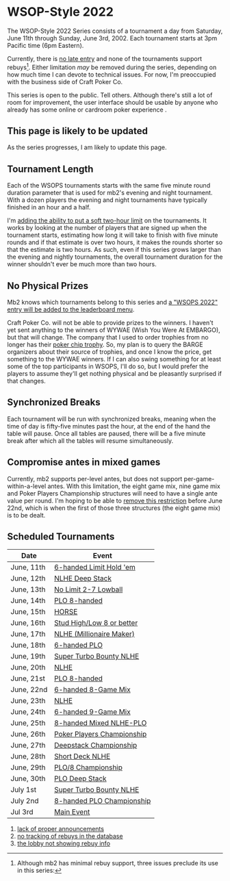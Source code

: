 # WSOP-Style 2022

The WSOP-Style 2022 Series consists of a tournament a day from
Saturday, June 11th through Sunday, June 3rd, 2002.  Each tournament starts
at 3pm Pacific time (6pm Eastern).

Currently, there is [no late
entry](https://github.com/ctm/mb2-doc/issues/183) and none of the
tournaments support rebuys[^1]. Either limitation _may_ be removed
during the series, depending on how much time I can devote to
technical issues.  For now, I'm preoccupied with the business side
of Craft Poker Co.

This series is open to the public.  Tell others.  Although there's
still a lot of room for improvement, the user interface should be
usable by anyone who already has some online or cardroom poker
experience .

## This page is likely to be updated

As the series progresses, I am likely to update this page.

## Tournament Length

Each of the WSOPS tournaments starts with the same five minute round
duration parameter that is used for mb2's evening and night
tournament.  With a dozen players the evening and night tournaments
have typically finished in an hour and a half.

I'm [adding the ability to put a soft two-hour
limit](https://github.com/ctm/mb2-doc/issues/969) on the tournaments.
It works by looking at the number of players that are signed up when
the tournament starts, estimating how long it will take to finish with
five minute rounds and if that estimate is over two hours, it makes
the rounds shorter so that the estimate is two hours.  As such, even
if this series grows larger than the evening and nightly tournaments,
the overall tournament duration for the winner shouldn't ever be much
more than two hours.

## No Physical Prizes

Mb2 knows which tournaments belong to this series and [a "WSOPS 2022"
entry will be added to the leaderboard
menu](https://github.com/ctm/mb2-doc/issues/973).

Craft Poker Co. will not be able to provide prizes to the winners. I
haven't yet sent anything to the winners of WYWAE (Wish You Were At
EMBARGO), but that will change. The company that I used to order
trophies from no longer has their [poker chip
trophy](https://www.trophies2go.com/crystal-chip-poker-award.html).
So, my plan is to query the BARGE organizers about their source of
trophies, and once I know the price, get something to the WYWAE
winners. If I can also swing something for at least some of the top
participants in WSOPS, I'll do so, but I would prefer the players to
assume they'll get nothing physical and be pleasantly surprised if
that changes.

## Synchronized Breaks

Each tournament will be run with synchronized breaks, meaning when the time
of day is fifty-five minutes past the hour, at the end of the hand the table
will pause. Once all tables are paused, there will be a five minute break
after which all the tables will resume simultaneously.

## Compromise antes in mixed games

Currently, mb2 supports per-level antes, but does not support
per-game-within-a-level antes.  With this limitation, the eight game
mix, nine game mix and Poker Players Championship structures will need
to have a single ante value per round.  I'm hoping to be able to
[remove this restriction](https://github.com/ctm/mb2-doc/issues/189)
before June 22nd, which is when the first of those three structures
(the eight game mix) is to be dealt.

## Scheduled Tournaments

|Date|Event|
|--|--|
|June, 11th|[6-handed Limit Hold 'em](https://www.wsop.com/pdfs/structuresheets/structure_4943_20323.pdf)|
|June, 12th|[NLHE Deep Stack](https://www.wsop.com/pdfs/structuresheets/structure_4943_20325.pdf)|
|June, 13th|[No Limit 2-7 Lowball](https://www.wsop.com/pdfs/structuresheets/structure_4943_20329.pdf)|
|June, 14th|[PLO 8-handed](https://www.wsop.com/pdfs/structuresheets/structure_4943_20330.pdf)|
|June, 15th|[HORSE](https://www.wsop.com/pdfs/structuresheets/structure_4943_20332.pdf)|
|June, 16th|[Stud High/Low 8 or better](https://www.wsop.com/pdfs/structuresheets/structure_4943_20336.pdf)|
|June, 17th|[NLHE (Millionaire Maker)](https://www.wsop.com/pdfs/structuresheets/structure_4943_20337.pdf)|
|June, 18th|[6-handed PLO](https://www.wsop.com/pdfs/structuresheets/structure_4943_20339.pdf)|
|June, 19th|[Super Turbo Bounty NLHE](https://www.wsop.com/pdfs/structuresheets/structure_4943_20341.pdf)|
|June, 20th|[NLHE](https://www.wsop.com/pdfs/structuresheets/structure_4943_20343.pdf)|
|June, 21st|[PLO 8-handed](https://www.wsop.com/pdfs/structuresheets/structure_4943_20345.pdf)|
|June, 22nd|[6-handed 8-Game Mix](https://www.wsop.com/pdfs/structuresheets/structure_4943_20348.pdf)|
|June, 23th|[NLHE](https://www.wsop.com/pdfs/structuresheets/structure_4943_20349.pdf)|
|June, 24th|[6-handed 9-Game Mix](https://www.wsop.com/pdfs/structuresheets/structure_4943_20352.pdf)|
|June, 25th|[8-handed Mixed NLHE-PLO](https://www.wsop.com/pdfs/structuresheets/structure_4943_20353.pdf)|
|June, 26th|[Poker Players Championship](https://www.wsop.com/pdfs/structuresheets/structure_4943_20356.pdf)|
|June, 27th|[Deepstack Championship](https://www.wsop.com/pdfs/structuresheets/structure_4943_20357.pdf)|
|June, 28th|[Short Deck NLHE](https://www.wsop.com/pdfs/structuresheets/structure_4943_20360.pdf)|
|June, 29th|[PLO/8 Championship](https://www.wsop.com/pdfs/structuresheets/structure_4943_20363.pdf)|
|June, 30th|[PLO Deep Stack](https://www.wsop.com/pdfs/structuresheets/structure_4943_20364.pdf)|
|July 1st|[Super Turbo Bounty NLHE](https://www.wsop.com/pdfs/structuresheets/structure_4943_20367.pdf)|
|July 2nd|[8-handed PLO Championship](https://www.wsop.com/pdfs/structuresheets/structure_4943_20369.pdf)|
|Jul 3rd|[Main Event](https://www.wsop.com/pdfs/structuresheets/structure_4943_20370.pdf)|

[^1]: Although mb2 has minimal rebuy support, three issues preclude its use in this series:
 1. [lack of proper announcements](https://github.com/ctm/mb2-doc/issues/703)
 2. [no tracking of rebuys in the database](https://github.com/ctm/mb2-doc/issues/662)
 3. [the lobby not showing rebuy info](https://github.com/ctm/mb2-doc/issues/203)
